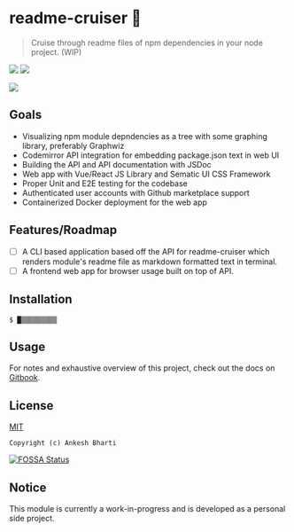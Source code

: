 # readme-cruiser 🚢

> Cruise through readme files of npm dependencies in your node project. (WIP)

![](https://img.shields.io/github/commit-activity/m/shermix/readme-cruiser?style=plastic)
![](https://img.shields.io/github/last-commit/shermix/readme-cruiser)

![](https://shermix.keybase.pub/image%20url(2).jpg)

## Goals

- Visualizing npm module depndencies as a tree with some graphing library, preferably Graphwiz
- Codemirror API integration for embedding package.json text in web UI
- Building the API and API documentation with JSDoc
- Web app with Vue/React JS Library and Sematic UI CSS Framework
- Proper Unit and E2E testing for the codebase
- Authenticated user accounts with Github marketplace support
- Containerized Docker deployment for the web app


## Features/Roadmap

- [ ] A CLI based application based off the API for readme-cruiser which renders module's readme file as markdown formatted text in terminal.
- [ ] A frontend web app for browser usage built on top of API.

## Installation

```
$ █▒▒▒▒▒▒▒▒▒
```

## Usage

For notes and exhaustive overview of this project, check out the docs on
[Gitbook](https://shermix.gitbook.io/readme-cruiser/).

## License

[MIT](LICENSE)

`Copyright (c) Ankesh Bharti`

[![FOSSA Status](https://app.fossa.com/api/projects/git%2Bgithub.com%2Fshermix%2Freadme-cruiser.svg?type=shield)](https://app.fossa.com/projects/git%2Bgithub.com%2Fshermix%2Freadme-cruiser?ref=badge_shield)

## Notice

This module is currently a work-in-progress and is developed as a personal side project.

